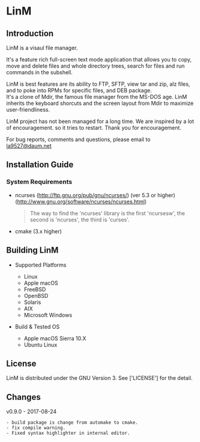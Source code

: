 # LinM

## Introduction

  LinM is a visaul file manager.
  
  It's a feature rich full-screen text mode application that allows you to copy, move and
  delete files and whole directory trees, search for files and run commands in the subshell. 
   
  LinM is best features are its ability to FTP, SFTP, view tar and zip, alz files, and to poke into RPMs for specific files, and DEB package.   
  It's a clone of Mdir, the famous file manager from the MS-DOS age.
  LinM inherits the keyboard shorcuts and the screen layout from Mdir to maximize user-friendliness.
  
  LinM project has not been managed for a long time.
  We are inspired by a lot of encouragement. so it tries to restart. Thank you for encouragement.
  
  For bug reports, comments and questions, please email to la9527@daum.net

## Installation Guide

### System Requirements
  
   * ncurses (http://ftp.gnu.org/pub/gnu/ncurses/) (ver 5.3 or higher)
     (http://www.gnu.org/software/ncurses/ncurses.html)	

        > The way to find the 'ncurses' library is the first 'ncursesw', 
        the second is 'ncurses', the third is 'curses'.         

   * cmake (3.x higher)   

## Building LinM

  * Supported Platforms
      
      - Linux
      - Apple macOS
      - FreeBSD
      - OpenBSD
      - Solaris
      - AIX      
      - Microsoft Windows
      
  * Build & Tested OS
      
      - Apple macOS Sierra 10.X
      - Ubuntu Linux

## License

 LinM is distributed under the GNU Version 3.
 See ['LICENSE'] for the detail.

## Changes

v0.9.0 - 2017-08-24

    - build package is change from automake to cmake.    
    - fix compile warning.
    - Fixed syntax highlighter in internal editor.

